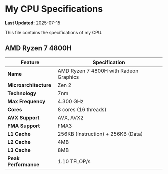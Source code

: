 # My CPU Specifications

**Last Updated:** 2025-07-15

This file contains the specifications of my CPU.

## AMD Ryzen 7 4800H

| Feature             | Specification                               |
| ------------------- | ------------------------------------------- |
| **Name**            | AMD Ryzen 7 4800H with Radeon Graphics      |
| **Microarchitecture** | Zen 2                                       |
| **Technology**      | 7nm                                         |
| **Max Frequency**   | 4.300 GHz                                   |
| **Cores**           | 8 cores (16 threads)                        |
| **AVX Support**     | AVX, AVX2                                   |
| **FMA Support**     | FMA3                                        |
| **L1 Cache**        | 256KB (Instruction) + 256KB (Data)          |
| **L2 Cache**        | 4MB                                         |
| **L3 Cache**        | 8MB                                         |
| **Peak Performance**| 1.10 TFLOP/s                                |